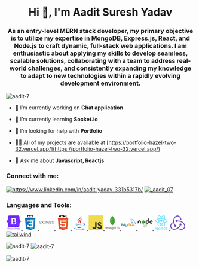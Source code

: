 <h1 align="center">Hi 👋, I'm Aadit Suresh Yadav</h1>
<h3 align="center">As an entry-level MERN stack developer, my primary objective is to utilize my expertise in MongoDB, Express.js, React, and Node.js to craft dynamic, full-stack web applications. I am enthusiastic about applying my skills to develop seamless, scalable solutions, collaborating with a team to address real-world challenges, and consistently expanding my knowledge to adapt to new technologies within a rapidly evolving development environment.</h3>

<p align="left"> <img src="https://komarev.com/ghpvc/?username=aadit-7&label=Profile%20views&color=0e75b6&style=flat" alt="aadit-7" /> </p>

- 🔭 I’m currently working on **Chat application**

- 🌱 I’m currently learning **Socket.io**

- 🤝 I’m looking for help with **Portfolio**

- 👨‍💻 All of my projects are available at [https://portfolio-hazel-two-32.vercel.app/](https://portfolio-hazel-two-32.vercel.app/)

- 💬 Ask me about **Javascript, Reactjs**

<h3 align="left">Connect with me:</h3>
<p align="left">
<a href="https://linkedin.com/in/https://www.linkedin.com/in/aadit-yadav-331b5317b/" target="blank"><img align="center" src="https://raw.githubusercontent.com/rahuldkjain/github-profile-readme-generator/master/src/images/icons/Social/linked-in-alt.svg" alt="https://www.linkedin.com/in/aadit-yadav-331b5317b/" height="30" width="40" /></a>
<a href="https://instagram.com/_aadit_07" target="blank"><img align="center" src="https://raw.githubusercontent.com/rahuldkjain/github-profile-readme-generator/master/src/images/icons/Social/instagram.svg" alt="_aadit_07" height="30" width="40" /></a>
</p>

<h3 align="left">Languages and Tools:</h3>
<p align="left"> <a href="https://getbootstrap.com" target="_blank" rel="noreferrer"> <img src="https://raw.githubusercontent.com/devicons/devicon/master/icons/bootstrap/bootstrap-plain-wordmark.svg" alt="bootstrap" width="40" height="40"/> </a> <a href="https://www.w3schools.com/css/" target="_blank" rel="noreferrer"> <img src="https://raw.githubusercontent.com/devicons/devicon/master/icons/css3/css3-original-wordmark.svg" alt="css3" width="40" height="40"/> </a> <a href="https://expressjs.com" target="_blank" rel="noreferrer"> <img src="https://raw.githubusercontent.com/devicons/devicon/master/icons/express/express-original-wordmark.svg" alt="express" width="40" height="40"/> </a> <a href="https://www.w3.org/html/" target="_blank" rel="noreferrer"> <img src="https://raw.githubusercontent.com/devicons/devicon/master/icons/html5/html5-original-wordmark.svg" alt="html5" width="40" height="40"/> </a> <a href="https://www.java.com" target="_blank" rel="noreferrer"> <img src="https://raw.githubusercontent.com/devicons/devicon/master/icons/java/java-original.svg" alt="java" width="40" height="40"/> </a> <a href="https://developer.mozilla.org/en-US/docs/Web/JavaScript" target="_blank" rel="noreferrer"> <img src="https://raw.githubusercontent.com/devicons/devicon/master/icons/javascript/javascript-original.svg" alt="javascript" width="40" height="40"/> </a> <a href="https://www.mongodb.com/" target="_blank" rel="noreferrer"> <img src="https://raw.githubusercontent.com/devicons/devicon/master/icons/mongodb/mongodb-original-wordmark.svg" alt="mongodb" width="40" height="40"/> </a> <a href="https://www.mysql.com/" target="_blank" rel="noreferrer"> <img src="https://raw.githubusercontent.com/devicons/devicon/master/icons/mysql/mysql-original-wordmark.svg" alt="mysql" width="40" height="40"/> </a> <a href="https://nodejs.org" target="_blank" rel="noreferrer"> <img src="https://raw.githubusercontent.com/devicons/devicon/master/icons/nodejs/nodejs-original-wordmark.svg" alt="nodejs" width="40" height="40"/> </a> <a href="https://reactjs.org/" target="_blank" rel="noreferrer"> <img src="https://raw.githubusercontent.com/devicons/devicon/master/icons/react/react-original-wordmark.svg" alt="react" width="40" height="40"/> </a> <a href="https://redux.js.org" target="_blank" rel="noreferrer"> <img src="https://raw.githubusercontent.com/devicons/devicon/master/icons/redux/redux-original.svg" alt="redux" width="40" height="40"/> </a> <a href="https://tailwindcss.com/" target="_blank" rel="noreferrer"> <img src="https://www.vectorlogo.zone/logos/tailwindcss/tailwindcss-icon.svg" alt="tailwind" width="40" height="40"/> </a> </p>

<p><img align="left" src="https://github-readme-stats.vercel.app/api/top-langs?username=aadit-7&show_icons=true&locale=en&layout=compact" alt="aadit-7" /></p>

<p>&nbsp;<img align="center" src="https://github-readme-stats.vercel.app/api?username=aadit-7&show_icons=true&locale=en" alt="aadit-7" /></p>

<p><img align="center" src="https://github-readme-streak-stats.herokuapp.com/?user=aadit-7&" alt="aadit-7" /></p>
